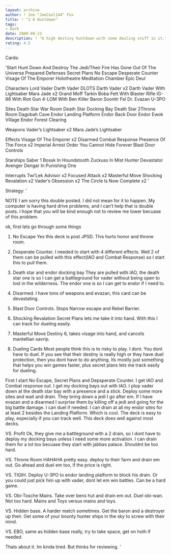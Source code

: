 ```yaml
---
layout: archive
author: ! Joe "JoeCool144" Fox
title: ! "2 6 Huntdown"
tags:
- Dark
date: 2000-09-23
description: ! "A high destiny huntdown with some deuling stuff in it."
rating: 4.5
---
```

Cards: 

'Start
Hunt Down And Destroy The Jedi/Their Fire Has Gone Out Of The Universe
Prepared Defenses
Secret Plans
No Escape
Desperate Counter
Visage Of The Emporer
Holotheatre
Meditation Chamber
Epic Deul

Characters
Lord Vader
Darth Vader DLOTS
Darth Vader x2
Darth Vader With Lightsaber
Mara Jade x2
Grand Moff Tarkin
Boba Fett With Blaster Rifle
IG-88 With Riot Gun
4-LOM With Ben Killer
Baron Soontir Fel
Dr. Evazan
U-3PO

Sites
Death Star War Room
Death Star Docking Bay
Death Star 2Throne Room
Dagobah Cave
Endor Landing Platform
Endor Back Door
Endor Ewok Village
Endor Forest Clearing

Weapons
Vader’s Lightsaber x2
Mara Jade’s Lightsaber

Effects
Visage Of The Emporer x2
Disarmed
Combat Response
Presence Of The Force x2
Imperial Arrest Order
You Cannot Hide Forever
Blast Door Controls

Starships
Saber 1
Bossk In Houndstooth
Zuckuss In Mist Hunter
Devastator
Avenger
Dengar In Punishing One

Interrupts
Twi’Lek Advisor x2
Focused Attack x2
Masterful Move
Shocking Revalation x2
Vader’s Obsession x2
The Circle Is Now Complete x2 '

Strategy: '

NOTE I am sorry this double posted. I did not mean for it to happen. My computer is having hard drive problems, and I can’t help that is double posts. I hope that you will be kind enough not to review me lower becuase of this problem.

ok, first lets go through some things

1. No Escape Yes this deck is post JPSD. This hurts honor and throne room.

2. Desperate Counter. I needed to start with 4 different effects. Well 2 of them can be pulled with this effect(IAO and Combat Response) so I start this to pull them.

3. Death star and endor docking bay They are pulled with IAO, the death star one is so I can get a battleground for vader without being open to lost in the wilderness. The endor one is so I can get to endor if I need to.

4. Disarmed. I have tons of weapons and evazan, this card can be devastating.

5. Blast Door Controls. Stops Narrow escape and Rebel Barrier.

6. Shocking Revalation Secret Plans lets me take it into hand. With this I can track for dueling easily.

7. Masterful Move Destiny 6, takes visage into hand, and cancels mantellian savrip.

8. Dueling Cards Most people think this is to risky to play. I dont. You dont have to duel. If you see that their destiny is really high or they have duel protection, then you dont have to do anything. Its mostly just something that helps you win games faster, plus secret plans lets me track easily for dueling.


First I start No Escape, Secret Plans and Depsperate Counter. I get IAO and Combat response out. I get my docking bays out with IAO. I plop vader down at the death star bay with a presence and a stick. Deploy some more sites and wait and drain. They bring down a jedi I go after em. If I have evazan and a disarmed I surprise them by killing off a jedi and going for the big battle damage. I can duel if needed. I can drain at all my endor sites for at least 2 besides the Landing Platform. Which is cool. The deck is easy to play, especially if you can track well. This deck does well against most decks.


VS. Profit
Ok, they give me a battleground with a 2 drain, so I dont have to deploy my docking bays unless I need some more activation. I can drain them for a lot too becuase they start with jabbas palace. Shouldnt be too hard.

VS. Throne Room
HAHAHA pretty easy. deploy to their farm and drain em out. Go ahead and duel em too, if the price is right.

VS. TIGIH. Deploy U-3PO to endor landing platform to block his drain. Or you could just pick him up with vader, dont let em win battles. Can be a hard game.

VS. Obi-Tosche Mains. Take over bens hut and drain em out. Duel obi-wan. Not too hard. Mains and Toys versus mains and toys.

VS. Hidden base. A harder match sometimes. Get the baron and a destroyer up their. Get some of your bounty hunter ships in the sky to screw with their mind.

VS. EBO, same as hidden base really, try to take space, get on hoth if needed.

Thats about it. Im kinda tired. But thinks for reviewing.  '